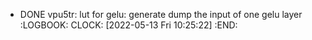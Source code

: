 - DONE vpu5tr: lut for gelu: generate dump the input of one gelu layer
  :LOGBOOK:
  CLOCK: [2022-05-13 Fri 10:25:22]
  :END: